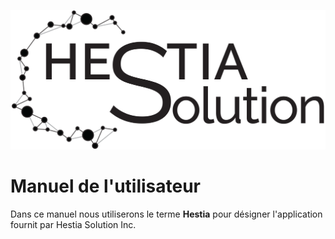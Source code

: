 ![](/images/hs_logo_1200.png)





# Manuel de l'utilisateur


Dans ce manuel nous utiliserons le terme **Hestia** pour désigner l'application fournit par Hestia Solution Inc.